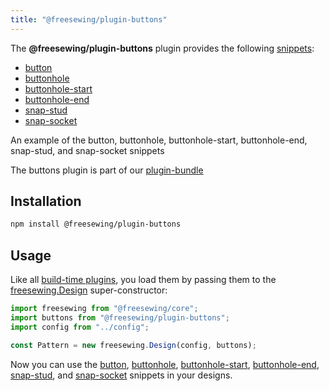 ```yaml
---
title: "@freesewing/plugin-buttons"
---
```


The **@freesewing/plugin-buttons** plugin provides the following [snippets](/reference/api/snippets):

- [button](/reference/api/snippets/button)
- [buttonhole](/reference/api/snippets/buttonhole)
- [buttonhole-start](/reference/api/snippets/buttonhole-start)
- [buttonhole-end](/reference/api/snippets/buttonhole-end)
- [snap-stud](/reference/api/snippets/snap-stud)
- [snap-socket](/reference/api/snippets/snap-socket)

<Example part="plugin_buttons">
An example of the button, buttonhole, buttonhole-start, buttonhole-end, snap-stud, and snap-socket snippets
</Example>

<Tip>

The buttons plugin is part of our [plugin-bundle](/reference/plugins/bundle)

</Tip>

## Installation

```bash
npm install @freesewing/plugin-buttons
```

## Usage

Like all [build-time plugins](/guides/plugins/types-of-plugins#build-time-plugins), you
load them by passing them to the [freesewing.Design](/reference/api/design) super-constructor:

```js
import freesewing from "@freesewing/core";
import buttons from "@freesewing/plugin-buttons";
import config from "../config";

const Pattern = new freesewing.Design(config, buttons);
```

Now you can use the
[button](/reference/api/snippets/button),
[buttonhole](/reference/api/snippets/buttonhole),
[buttonhole-start](/reference/api/snippets/buttonhole-start),
[buttonhole-end](/reference/api/snippets/buttonhole-end),
[snap-stud](/reference/api/snippets/snap-stud), and
[snap-socket](/reference/api/snippets/snap-socket)
snippets in your designs.
